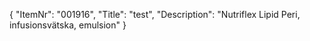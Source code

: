 {
  "ItemNr": "001916",
  "Title": "test",
  "Description": "Nutriflex Lipid Peri, infusionsvätska, emulsion"
}